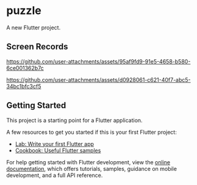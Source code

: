 # puzzle

A new Flutter project.

## Screen Records
https://github.com/user-attachments/assets/95af9fd9-91e5-4658-b580-6ce001362b7c


https://github.com/user-attachments/assets/d0928061-c621-40f7-abc5-34bc1bfc3cf5
## Getting Started

This project is a starting point for a Flutter application.

A few resources to get you started if this is your first Flutter project:

- [Lab: Write your first Flutter app](https://docs.flutter.dev/get-started/codelab)
- [Cookbook: Useful Flutter samples](https://docs.flutter.dev/cookbook)

For help getting started with Flutter development, view the
[online documentation](https://docs.flutter.dev/), which offers tutorials,
samples, guidance on mobile development, and a full API reference.
